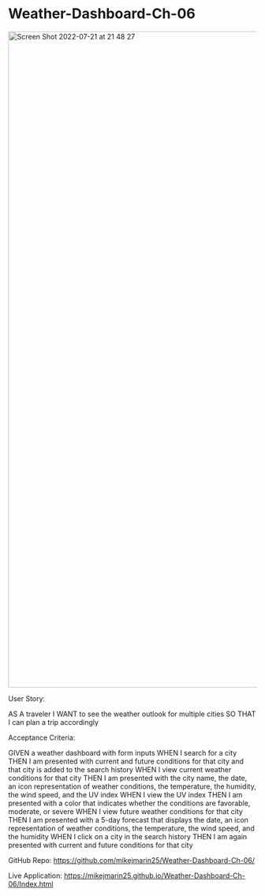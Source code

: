 # Weather-Dashboard-Ch-06

<img width="1331" alt="Screen Shot 2022-07-21 at 21 48 27" src="https://user-images.githubusercontent.com/105763252/180347466-8459f20c-e5f8-4e1d-8361-ce73598fce85.png">

User Story:

AS A traveler
I WANT to see the weather outlook for multiple cities
SO THAT I can plan a trip accordingly

Acceptance Criteria:

GIVEN a weather dashboard with form inputs
WHEN I search for a city
THEN I am presented with current and future conditions for that city and that city is added to the search history
WHEN I view current weather conditions for that city
THEN I am presented with the city name, the date, an icon representation of weather conditions, the temperature, the humidity, the wind speed, and the UV index
WHEN I view the UV index
THEN I am presented with a color that indicates whether the conditions are favorable, moderate, or severe
WHEN I view future weather conditions for that city
THEN I am presented with a 5-day forecast that displays the date, an icon representation of weather conditions, the temperature, the wind speed, and the humidity
WHEN I click on a city in the search history
THEN I am again presented with current and future conditions for that city

GitHub Repo:
https://github.com/mikejmarin25/Weather-Dashboard-Ch-06/

Live Application:
https://mikejmarin25.github.io/Weather-Dashboard-Ch-06/Index.html


